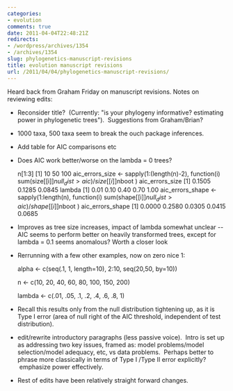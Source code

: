 ```yaml
---
categories:
- evolution
comments: true
date: 2011-04-04T22:48:21Z
redirects:
- /wordpress/archives/1354
- /archives/1354
slug: phylogenetics-manuscript-revisions
title: evolution manuscript revisions
url: /2011/04/04/phylogenetics-manuscript-revisions/
---
```


Heard back from Graham Friday on manuscript revisions.  Notes on reviewing edits:



	
  * Reconsider title?  (Currently: "is your phylogeny informative? estimating power in phylogenetic trees").  Suggestions from Graham/Brian?

	
  * 1000 taxa, 500 taxa seem to break the ouch package inferences.

	
  * Add table for AIC comparisons etc

	
  * Does AIC work better/worse on the lambda = 0 trees?



    
    
    n[1:3]
    [1]  10  50 100
    aic_errors_size <- sapply(1:(length(n)-2), function(i) sum(size[[i]]$null_dist > aic)/size[[i]]$nboot )
    aic_errors_size
    [1] 0.1505 0.1285 0.0845
    lambda
    [1] 0.01 0.10 0.40 0.70 1.00
    aic_errors_shape <- sapply(1:length(n), function(i) sum(shape[[i]]$null_dist > aic)/shape[[i]]$nboot )
     aic_errors_shape
    [1] 0.0000 0.2580 0.0305 0.0415 0.0685





	
  * Improves as tree size increases, impact of lambda somewhat unclear -- AIC seems to perform better on heavily transformed trees, except for lambda = 0.1 seems anomalous?  Worth a closer look

	
  * Rerrunning with a few other examples, now on zero nice 1:



    
    alpha <- c(seq(.1, 1, length=10), 2:10, seq(20,50, by=10))



    
    n <- c(10, 20, 40, 60, 80, 100, 150, 200)



    
    lambda <- c(.01, .05, .1, .2, .4, .6, .8, 1)





	
  * Recall this results only from the null distribution tightening up, as it is Type I error (area of null right of the AIC threshold, independent of test distribution).



	
  * edit/rewrite introductory paragraphs (less passive voice).  Intro is set up as addressing two key issues, framed as: model problems/model selection/model adequacy, etc, vs data problems.  Perhaps better to phrase more classically in terms of Type I /Type II error explicitly?  emphasize power effectively.

	
  * Rest of edits have been relatively straight forward changes.





